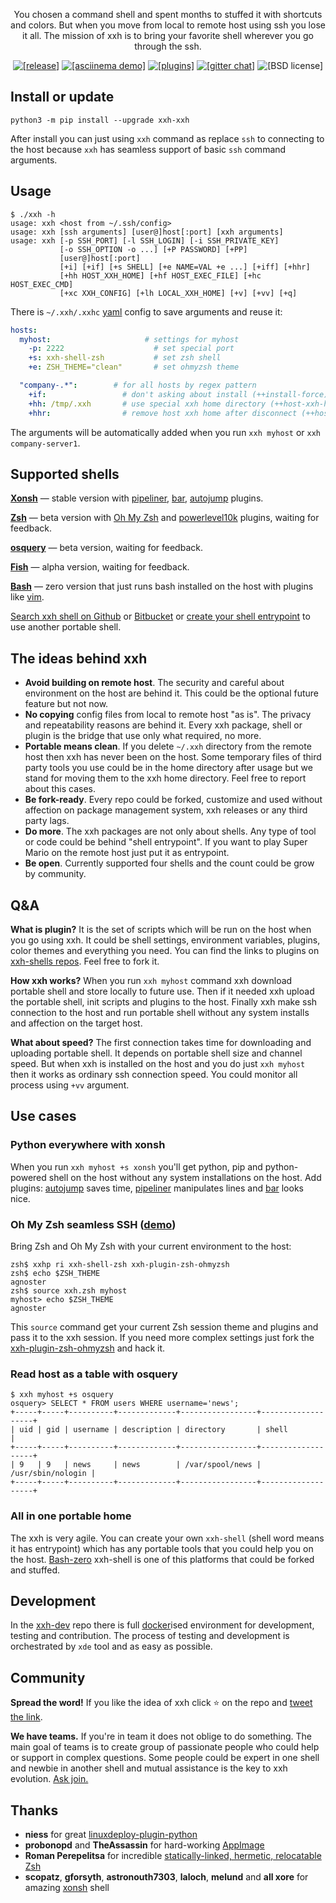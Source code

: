 <p align="center">You chosen a command shell and spent months to stuffed it with shortcuts and colors. But when you move from local to remote host using ssh you lose it all. The mission of xxh is to bring your favorite shell wherever you go through the ssh.</p>
<p align="center">  
  <a href="https://pypi.org/project/xxh-xxh/" target="_blank"><img src="https://img.shields.io/pypi/v/xxh-xxh.svg" alt="[release]"></a>
  <a href="https://asciinema.org/a/osSEzqnmH9pMYEZibNe2K7ZL7" target="_blank"><img alt="[asciinema demo]" src="https://img.shields.io/badge/demo-asciinema-grass"></a>
  <a href="#plugins" target="_blank"><img alt="[plugins]" src="https://img.shields.io/badge/extensions-plugins-yellow"></a>
  <a href="https://gitter.im/xxh-xxh/community?utm_source=badge&utm_medium=badge&utm_campaign=pr-badge" target="_blank"><img alt="[gitter chat]" src="https://badges.gitter.im/xxh-xxh/community.svg"></a>
  <img alt="[BSD license]" src="https://img.shields.io/pypi/l/xxh-xxh">
</p>

## Install or update
```shell script
python3 -m pip install --upgrade xxh-xxh
```
After install you can just using `xxh` command as replace `ssh` to connecting to the host because `xxh` has seamless support of basic `ssh` command arguments. 

## Usage
```
$ ./xxh -h 
usage: xxh <host from ~/.ssh/config>
usage: xxh [ssh arguments] [user@]host[:port] [xxh arguments]
usage: xxh [-p SSH_PORT] [-l SSH_LOGIN] [-i SSH_PRIVATE_KEY]
           [-o SSH_OPTION -o ...] [+P PASSWORD] [+PP]
           [user@]host[:port]
           [+i] [+if] [+s SHELL] [+e NAME=VAL +e ...] [+iff] [+hhr]
           [+hh HOST_XXH_HOME] [+hf HOST_EXEC_FILE] [+hc HOST_EXEC_CMD]
           [+xc XXH_CONFIG] [+lh LOCAL_XXH_HOME] [+v] [+vv] [+q]
```

There is `~/.xxh/.xxhc` [yaml](https://en.wikipedia.org/wiki/YAML) config to save arguments and reuse it:
```yaml
hosts:
  myhost:                     # settings for myhost
    -p: 2222                    # set special port
    +s: xxh-shell-zsh           # set zsh shell                         
    +e: ZSH_THEME="clean"       # set ohmyzsh theme

  "company-.*":        # for all hosts by regex pattern
    +if:                 # don't asking about install (++install-force)
    +hh: /tmp/.xxh       # use special xxh home directory (++host-xxh-home)
    +hhr:                # remove host xxh home after disconnect (++host-xxh-home-remove)
```
The arguments will be automatically added when you run `xxh myhost` or `xxh company-server1`.

## Supported shells
**[Xonsh](https://github.com/xxh/xxh-shell-xonsh-appimage)** — stable version with [pipeliner](https://github.com/xxh/xxh-plugin-xonsh-pipe-liner), [bar](https://github.com/xxh/xxh-plugin-xonsh-theme-bar), [autojump](https://github.com/xxh/xxh-plugin-xonsh-autojump) plugins. 

**[Zsh](https://github.com/xxh/xxh-shell-zsh)** — beta version with [Oh My Zsh](https://github.com/xxh/xxh-plugin-zsh-ohmyzsh) and [powerlevel10k](https://github.com/xxh/xxh-plugin-zsh-powerlevel10k) plugins, waiting for feedback.

**[osquery](https://github.com/xxh/xxh-shell-osquery)** — beta version, waiting for feedback.

**[Fish](https://github.com/xxh/xxh-shell-fish-appimage)** — alpha version, waiting for feedback.

**[Bash](https://github.com/xxh/xxh-shell-bash-zero)** — zero version that just runs bash installed on the host with plugins like [vim](https://github.com/xxh/xxh-plugin-bash-vim). 

[Search xxh shell on Github](https://github.com/search?q=xxh-shell&type=Repositories) or [Bitbucket](https://bitbucket.org/repo/all?name=xxh-shell) or [create your shell entrypoint](https://github.com/xxh/xxh-shell-sample) to use another portable shell. 

## The ideas behind xxh
* **Avoid building on remote host**. The security and careful about environment on the host are behind it. This could be the optional future feature but not now. 
* **No copying** config files from local to remote host "as is". The privacy and repeatability reasons are behind it. Every xxh package, shell or plugin is the bridge that use only what required, no more.
* **Portable means clean**. If you delete `~/.xxh` directory from the remote host then xxh has never been on the host. Some temporary files of third party tools you use could be in the home directory after usage but we stand for moving them to the xxh home directory. Feel free to report about this cases.
* **Be fork-ready**. Every repo could be forked, customize and used without affection on package management system, xxh releases or any third party lags.
* **Do more**. The xxh packages are not only about shells. Any type of tool or code could be behind "shell entrypoint". If you want to play Super Mario on the remote host just put it as entrypoint.
* **Be open**. Currently supported four shells and the count could be grow by community.

## Q&A

**What is plugin?** It is the set of scripts which will be run on the host when you go using xxh. It could be shell settings, environment variables, plugins, color themes and everything you need. You can find the links to plugins on [xxh-shells repos](https://github.com/search?q=xxh%2Fxxh-shell&type=Repositories). Feel free to fork it.

**How xxh works?** When you run `xxh myhost` command xxh download portable shell and store locally to future use. Then if it needed xxh upload the portable shell, init scripts and plugins to the host. Finally xxh make ssh connection to the host and run portable shell without any system installs and affection on the target host.

**What about speed?** The first connection takes time for downloading and uploading portable shell. It depends on portable shell size and channel speed. But when xxh is installed on the host and you do just `xxh myhost` then it works as ordinary ssh connection speed. You could monitor all process using `+vv` argument.

## Use cases
### Python everywhere with xonsh
When you run `xxh myhost +s xonsh` you'll get python, pip and python-powered shell on the host without any system installations on the host. Add plugins: [autojump](https://github.com/xxh/xxh-plugin-xonsh-autojump) saves time, [pipeliner](https://github.com/xxh/xxh-plugin-xonsh-pipe-liner) manipulates lines and [bar](https://github.com/xxh/xxh-plugin-xonsh-theme-bar) looks nice. 

### Oh My Zsh seamless SSH ([demo](https://asciinema.org/a/rCiT9hXQ5IdwqOwg6rifyFZzb))
Bring Zsh and Oh My Zsh with your current environment to the host:  
```shell script
zsh$ xxhp ri xxh-shell-zsh xxh-plugin-zsh-ohmyzsh
zsh$ echo $ZSH_THEME
agnoster
zsh$ source xxh.zsh myhost
myhost> echo $ZSH_THEME
agnoster
```
This `source` command get your current Zsh session theme and plugins and pass it to the xxh session. If you need more complex settings just fork the [xxh-plugin-zsh-ohmyzsh](https://github.com/xxh/xxh-plugin-zsh-ohmyzsh) and hack it.

### Read host as a table with osquery
```
$ xxh myhost +s osquery
osquery> SELECT * FROM users WHERE username='news';
+-----+-----+----------+-------------+-----------------+-------------------+
| uid | gid | username | description | directory       | shell             |
+-----+-----+----------+-------------+-----------------+-------------------+
| 9   | 9   | news     | news        | /var/spool/news | /usr/sbin/nologin |
+-----+-----+----------+-------------+-----------------+-------------------+
```   

### All in one portable home
The xxh is very agile. You can create your own `xxh-shell` (shell word means it has entrypoint) which has any portable tools
that you could help you on the host. [Bash-zero](https://github.com/xxh/xxh-shell-bash-zero) xxh-shell is one of this platforms that could be forked and stuffed.

## Development
In the [xxh-dev](https://github.com/xxh/xxh-dev) repo there is full [docker](https://www.docker.com/)ised environment for development, testing and contribution. The process of testing and development is orchestrated by `xde` tool and as easy as possible.

## Community
**Spread the word!** If you like the idea of xxh click ⭐ on the repo and <a href="https://twitter.com/intent/tweet?text=Python-powered%20shell%20wherever%20you%20go%20through%20the%20ssh&url=https%3A%2F%2Fgithub.com%2Fxxh%2Fxxh&related=" target="_blank">tweet the link</a>. 

**We have teams.** If you're in team it does not oblige to do something. The main goal of teams is to create group of passionate people who could help or support in complex questions. Some people could be expert in one shell and newbie in another shell and mutual assistance is the key to xxh evolution. [Ask join.](https://github.com/xxh/xxh/issues/50)

## Thanks
* **niess** for great [linuxdeploy-plugin-python](https://github.com/niess/linuxdeploy-plugin-python/) 
* **probonopd** and **TheAssassin** for hard-working [AppImage](https://github.com/AppImage)
* **Roman Perepelitsa** for incredible [statically-linked, hermetic, relocatable Zsh](https://github.com/romkatv/zsh-bin) 
* **scopatz**, **gforsyth**, **astronouth7303**, **laloch**, **melund** and **all xore** for amazing [xonsh](https://github.com/xonsh/xonsh) shell
